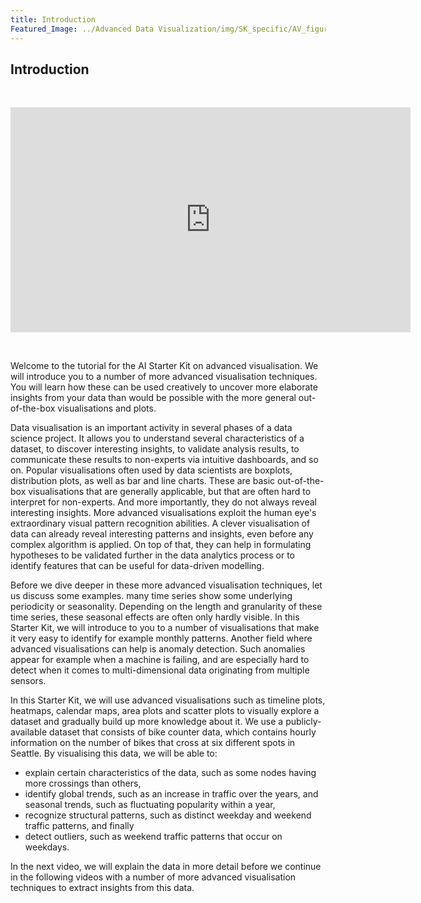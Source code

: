 ```yaml
---
title: Introduction
Featured_Image: ../Advanced Data Visualization/img/SK_specific/AV_figure11_introduction.png
---
```


## Introduction
<br/>
<p align="center"><iframe src="https://player.vimeo.com/video/613343455?h=f18ffab53a&color=e700ef" width="640" height="360" frameborder="0" allow="autoplay; fullscreen; picture-in-picture" allowfullscreen></iframe>
<br/></p>
<br/>

Welcome to the tutorial for the AI Starter Kit on advanced visualisation. We will introduce you to a number of more advanced visualisation techniques. You will learn how these can be used creatively
to uncover more elaborate insights from your data than would be possible with the more general out-of-the-box visualisations and plots.

Data visualisation is an important activity in several phases of a data science project. It allows you to understand several characteristics of a dataset, to discover interesting insights, to validate analysis results, to communicate these results to non-experts via intuitive dashboards, and so on. Popular visualisations often used by data scientists are boxplots, distribution plots, as well as bar and line charts. These are basic out-of-the-box visualisations that are generally applicable, but that are often hard to interpret for non-experts. And more importantly, they do not always reveal interesting insights. More advanced visualisations exploit the human eye's extraordinary visual pattern recognition abilities. A clever visualisation of data can already reveal interesting patterns and insights, even before any complex algorithm is applied. On top of that, they can help in formulating hypotheses to be validated further in the data analytics process or to identify features that can be useful for data-driven modelling.

Before we dive deeper in these more advanced visualisation techniques, let us discuss some examples.
many time series show some underlying periodicity or seasonality. Depending on the length and granularity of these time series, these seasonal effects are often only hardly visible. In this Starter Kit, we will introduce to you to a number of visualisations that make it very easy to identify for example monthly patterns. Another field where advanced visualisations can help is anomaly detection. Such anomalies appear for example when a machine is failing, and are especially hard to detect when it comes to multi-dimensional data originating from multiple sensors.

In this Starter Kit, we will use advanced visualisations such as timeline plots, heatmaps, calendar maps, area plots and scatter plots to visually explore a dataset and gradually build up more knowledge about it. We use a publicly-available dataset that consists of bike counter data, which contains hourly information on the number of bikes that cross at six different spots in Seattle. By visualising this data, we will be able to:
* explain certain characteristics of the data, such as some nodes having more crossings than others,
* identify global trends, such as an increase in traffic over the years, and seasonal trends, such as fluctuating popularity within a year,
* recognize structural patterns, such as distinct weekday and weekend traffic patterns, and finally
* detect outliers, such as weekend traffic patterns that occur on weekdays.

In the next video, we will explain the data in more detail before we continue in the following videos with a number of more advanced visualisation techniques to extract insights from this data.
